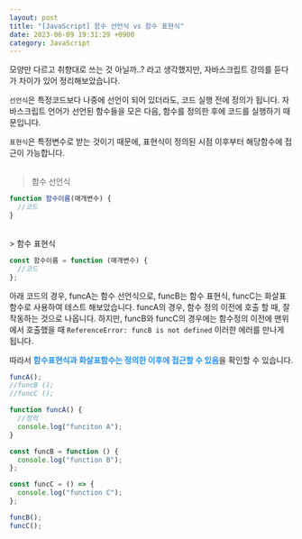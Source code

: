 ```yaml
---
layout: post
title: "[JavaScript] 함수 선언식 vs 함수 표현식"
date: 2023-06-09 19:31:29 +0900
category: JavaScript
---
```


모양만 다르고 취향대로 쓰는 것 아닐까..? 라고 생각했지만, 자바스크립트 강의를 듣다가 차이가 있어 정리해보았습니다.

`선언식`은 특정코드보다 나중에 선언이 되어 있더라도, 코드 실행 전에 정의가 됩니다. 자바스크립트 언어가 선언된 함수들을 모은 다음, 함수를 정의한 후에 코드를 실행하기 때문입니다.

`표현식`은 특정변수로 받는 것이기 때문에, 표현식이 정의된 시점 이후부터 해당함수에 접근이 가능합니다.<br /><br />

> 함수 선언식

```javascript
function 함수이름(매개변수) {
  //코드
}
```

<br />
> 함수 표현식

```javascript
const 함수이름 = function (매개변수) {
  //코드
};
```

아래 코드의 경우, funcA는 함수 선언식으로, funcB는 함수 표현식, funcC는 화살표함수로 사용하여 테스트 해보았습니다.
funcA의 경우, 함수 정의 이전에 호출 할 때, 잘 작동하는 것으로 나옵니다. 하지만, funcB와 funcC의 경우에는 함수정의 이전에 맨위에서 호출했을 때
`ReferenceError: funcB is not defined` 이러한 에러를 만나게 됩니다.

따라서 <span style="color: dodgerblue">**함수표현식과 화살표함수는 정의한 이후에 접근할 수 있음**</span>을 확인할 수 있습니다.

```javascript
funcA();
//funcB ();
//funcC ();

function funcA() {
  //정의
  console.log("funciton A");
}

const funcB = function () {
  console.log("function B");
};

const funcC = () => {
  console.log("function C");
};

funcB();
funcC();
```
